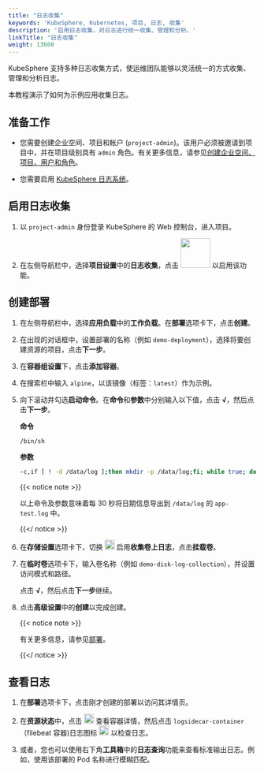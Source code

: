 ```yaml
---
title: "日志收集"
keywords: 'KubeSphere, Kubernetes, 项目, 日志, 收集'
description: '启用日志收集，对日志进行统一收集、管理和分析。'
linkTitle: "日志收集"
weight: 13600
---
```


KubeSphere 支持多种日志收集方式，使运维团队能够以灵活统一的方式收集、管理和分析日志。

本教程演示了如何为示例应用收集日志。

## 准备工作

- 您需要创建企业空间、项目和帐户 (`project-admin`)。该用户必须被邀请到项目中，并在项目级别具有 `admin` 角色。有关更多信息，请参见[创建企业空间、项目、用户和角色](../../quick-start/create-workspace-and-project/)。

- 您需要启用 [KubeSphere 日志系统](../../pluggable-components/logging/)。

## 启用日志收集

1. 以 `project-admin` 身份登录 KubeSphere 的 Web 控制台，进入项目。

2. 在左侧导航栏中，选择**项目设置**中的**日志收集**，点击 <img src="/images/docs/v3.3/zh-cn/project-administration/disk-log-collection/log-toggle-switch.png" width="60" /> 以启用该功能。


## 创建部署

1. 在左侧导航栏中，选择**应用负载**中的**工作负载**。在**部署**选项卡下，点击**创建**。

2. 在出现的对话框中，设置部署的名称（例如 `demo-deployment`），选择将要创建资源的项目，点击**下一步**。

3. 在**容器组设置**下，点击**添加容器**。

4. 在搜索栏中输入 `alpine`，以该镜像（标签：`latest`）作为示例。

5. 向下滚动并勾选**启动命令**。在**命令**和**参数**中分别输入以下值，点击 **√**，然后点击**下一步**。

   **命令**

   ```bash
   /bin/sh
   ```

   **参数**

   ```bash
   -c,if [ ! -d /data/log ];then mkdir -p /data/log;fi; while true; do date >> /data/log/app-test.log; sleep 30;done
   ```

   {{< notice note >}}

   以上命令及参数意味着每 30 秒将日期信息导出到 `/data/log` 的 `app-test.log` 中。

   {{</ notice >}} 

6. 在**存储设置**选项卡下，切换 <img src="/images/docs/v3.3/zh-cn/project-administration/disk-log-collection/toggle-switch.png" width="20" /> 启用**收集卷上日志**，点击**挂载卷**。

7. 在**临时卷**选项卡下，输入卷名称（例如 `demo-disk-log-collection`），并设置访问模式和路径。

   点击 **√**，然后点击**下一步**继续。

8. 点击**高级设置**中的**创建**以完成创建。

   {{< notice note >}}

   有关更多信息，请参见[部署](../../project-user-guide/application-workloads/deployments/)。

   {{</ notice >}} 

## 查看日志

1. 在**部署**选项卡下，点击刚才创建的部署以访问其详情页。

2. 在**资源状态**中，点击 <img src="/images/docs/v3.3/zh-cn/project-administration/disk-log-collection/arrow.png" width="20" /> 查看容器详情，然后点击 `logsidecar-container`（filebeat 容器)日志图标 <img src="/images/docs/v3.3/zh-cn/project-administration/disk-log-collection/log-icon.png" width="20" alt="icon" /> 以检查日志。

3. 或者，您也可以使用右下角**工具箱**中的**日志查询**功能来查看标准输出日志。例如，使用该部署的 Pod 名称进行模糊匹配。


